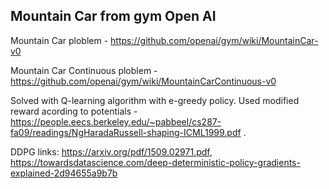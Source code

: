 ## Mountain Car from gym Open AI

Mountain Car ploblem - https://github.com/openai/gym/wiki/MountainCar-v0

Mountain Car Continuous ploblem - https://github.com/openai/gym/wiki/MountainCarContinuous-v0

Solved with Q-learning algorithm with e-greedy policy. 
Used modified reward acording to potentials - https://people.eecs.berkeley.edu/~pabbeel/cs287-fa09/readings/NgHaradaRussell-shaping-ICML1999.pdf .


DDPG links: https://arxiv.org/pdf/1509.02971.pdf, https://towardsdatascience.com/deep-deterministic-policy-gradients-explained-2d94655a9b7b

